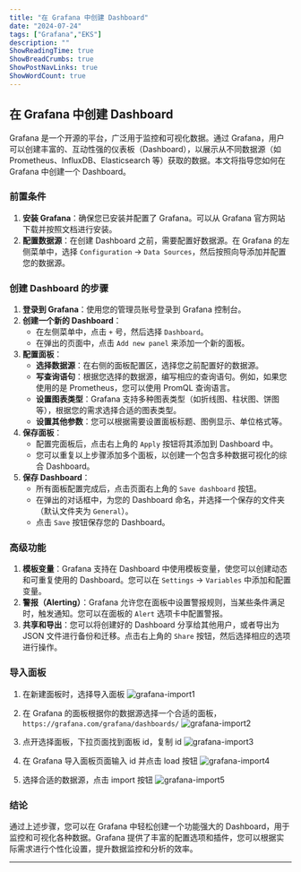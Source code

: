 ```yaml
---
title: "在 Grafana 中创建 Dashboard"
date: "2024-07-24"
tags: ["Grafana","EKS"]
description: ""
ShowReadingTime: true
ShowBreadCrumbs: true
ShowPostNavLinks: true
ShowWordCount: true
---
```


## 在 Grafana 中创建 Dashboard

Grafana 是一个开源的平台，广泛用于监控和可视化数据。通过 Grafana，用户可以创建丰富的、互动性强的仪表板（Dashboard），以展示从不同数据源（如 Prometheus、InfluxDB、Elasticsearch 等）获取的数据。本文将指导您如何在 Grafana 中创建一个 Dashboard。

### 前置条件

1. **安装 Grafana**：确保您已安装并配置了 Grafana。可以从 Grafana 官方网站 下载并按照文档进行安装。
2. **配置数据源**：在创建 Dashboard 之前，需要配置好数据源。在 Grafana 的左侧菜单中，选择 `Configuration` -> `Data Sources`，然后按照向导添加并配置您的数据源。

### 创建 Dashboard 的步骤

1. **登录到 Grafana**：使用您的管理员账号登录到 Grafana 控制台。
2. **创建一个新的 Dashboard**：
   - 在左侧菜单中，点击 `+` 号，然后选择 `Dashboard`。
   - 在弹出的页面中，点击 `Add new panel` 来添加一个新的面板。
3. **配置面板**：
   - **选择数据源**：在右侧的面板配置区，选择您之前配置好的数据源。
   - **写查询语句**：根据您选择的数据源，编写相应的查询语句。例如，如果您使用的是 Prometheus，您可以使用 PromQL 查询语言。
   - **设置图表类型**：Grafana 支持多种图表类型（如折线图、柱状图、饼图等），根据您的需求选择合适的图表类型。
   - **设置其他参数**：您可以根据需要设置面板标题、图例显示、单位格式等。
4. **保存面板**：
   - 配置完面板后，点击右上角的 `Apply` 按钮将其添加到 Dashboard 中。
   - 您可以重复以上步骤添加多个面板，以创建一个包含多种数据可视化的综合 Dashboard。
5. **保存 Dashboard**：
   - 所有面板配置完成后，点击页面右上角的 `Save dashboard` 按钮。
   - 在弹出的对话框中，为您的 Dashboard 命名，并选择一个保存的文件夹（默认文件夹为 `General`）。
   - 点击 `Save` 按钮保存您的 Dashboard。

### 高级功能

1. **模板变量**：Grafana 支持在 Dashboard 中使用模板变量，使您可以创建动态和可重复使用的 Dashboard。您可以在 `Settings` -> `Variables` 中添加和配置变量。
2. **警报（Alerting）**：Grafana 允许您在面板中设置警报规则，当某些条件满足时，触发通知。您可以在面板的 `Alert` 选项卡中配置警报。
3. **共享和导出**：您可以将创建好的 Dashboard 分享给其他用户，或者导出为 JSON 文件进行备份和迁移。点击右上角的 `Share` 按钮，然后选择相应的选项进行操作。
   
### 导入面板

1. 在新建面板时，选择导入面板
![grafana-import1](https://cdn.jsdelivr.net/gh/NileTradeX/NileTradeX.github.io@master/static/img/grafana-import1.png)

2. 在 Grafana 的面板根据你的数据源选择一个合适的面板，`https://grafana.com/grafana/dashboards/`
![grafana-import2](https://cdn.jsdelivr.net/gh/NileTradeX/NileTradeX.github.io@master/static/img/grafana-import2.png)

3. 点开选择面板，下拉页面找到面板 id，复制 id
![grafana-import3](https://cdn.jsdelivr.net/gh/NileTradeX/NileTradeX.github.io@master/static/img/grafana-import3.png)

4. 在 Grafana 导入面板页面输入 id 并点击 load 按钮
   ![grafana-import4](https://cdn.jsdelivr.net/gh/NileTradeX/NileTradeX.github.io@master/static/img/grafana-import4.png)

5. 选择合适的数据源，点击 import 按钮
   ![grafana-import5](https://cdn.jsdelivr.net/gh/NileTradeX/NileTradeX.github.io@master/static/img/grafana-import5.png)

### 结论

通过上述步骤，您可以在 Grafana 中轻松创建一个功能强大的 Dashboard，用于监控和可视化各种数据。Grafana 提供了丰富的配置选项和插件，您可以根据实际需求进行个性化设置，提升数据监控和分析的效率。

------
